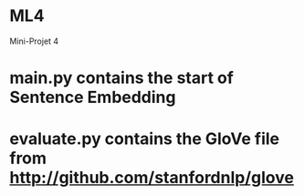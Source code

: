 # ML4
Mini-Projet 4

# main.py contains the start of Sentence Embedding
# evaluate.py contains the GloVe file from http://github.com/stanfordnlp/glove
